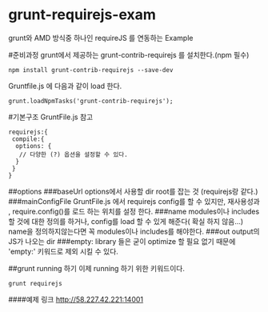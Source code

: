 # grunt-requirejs-exam
grunt와 AMD 방식중 하나인 requireJS 를 연동하는 Example
 
#준비과정
grunt에서 제공하는 grunt-contrib-requirejs 를 설치한다.(npm 필수)

    npm install grunt-contrib-requirejs --save-dev

Gruntfile.js 에 다음과 같이 load 한다.

    grunt.loadNpmTasks('grunt-contrib-requirejs');

#기본구조
GruntFile.js 참고

    requirejs:{
     compile:{
      options: {
       // 다양한 (?) 옵션을 설정할 수 있다.
      }
     }
    }

##options
###baseUrl
options에서 사용할 dir root를 잡는 것 (requirejs랑 같다.)
###mainConfigFile
GruntFile.js 에서 requirejs config를 할 수 있지만, 재사용성과 , require.config()를 로드 하는 위치를 설정 한다.
###name
modules이나 includes할 것에 대한 정의를 하거나, config를 load 할 수 있게 해준다( 확실 하지 않음...)
name을 정의하지않는다면 꼭 modules이나 includes를 해야한다.
###out
output의 JS가 나오는 dir
###empty:
library 들은 굳이 optimize 할 필요 없기 때문에 'empty:' 키워드로 제외 시킬 수 있다.

##grunt running 하기
이제 running 하기 위한 키워드이다.

    grunt requirejs
 
 

####예제 링크 
http://58.227.42.221:14001
